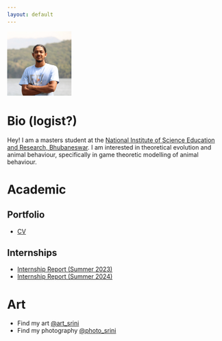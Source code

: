 ```yaml
---
layout: default
---
```

<link rel="shortcut icon" type="image/x-icon" href="assests/img/favicons/favicon.ico">
<img align="centre" width="150" height="150" src="https://github.com/CaptChup/CaptChup.github.io/blob/main/assests/img/img_3106_cropped_compressed.JPG?raw=true">

# Bio (logist?)
Hey! I am a masters student at the [National Institute of Science Education and Research, Bhubaneswar](https://www.niser.ac.in/). I am interested in theoretical evolution and animal behaviour, specifically in game theoretic modelling of animal behaviour. 

# Academic
## Portfolio
* [CV](academic/curriculum_vitae_compressed.pdf)

## Internships
* [Internship Report (Summer 2023)](academic/summer_internship_report.pdf)
* [Internship Report (Summer 2024)](academic/summer_internship_report_c_l_srinivas_2024_signed_with_ack.pdf)

# Art
* Find my art [@art_srini](https://www.instagram.com/art_srini/)
* Find my photography [@photo_srini](https://www.instagram.com/photo_srini/)
